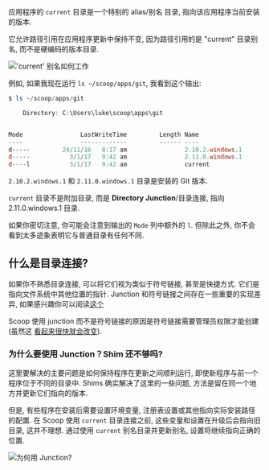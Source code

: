 应用程序的 `current` 目录是一个特别的 alias/别名 目录, 指向该应用程序当前安装的版本.

它允许路径引用在应用程序更新中保持不变, 因为路径引​​用的是 "current" 目录别名, 而不是硬编码的版本目录.

!['current' 别名如何工作](https://raw.githubusercontent.com/ScoopInstaller/scoop/gh-pages/images/Junctions%20Overview.png)

例如, 如果我现在运行 `ls ~/scoop/apps/git`, 我看到这个输出:

```powershell
$ ls ~/scoop/apps/git

    Directory: C:\Users\luke\scoop\apps\git


Mode                LastWriteTime         Length Name
----                -------------         ------ ----
d-----         24/11/16   8:17 am                2.10.2.windows.1
d-----           3/1/17   9:42 am                2.11.0.windows.1
d----l           3/1/17   9:42 am                current
```

`2.10.2.windows.1` 和 `2.11.0.windows.1` 目录是安装的 Git 版本.

`current` 目录不是附加目录, 而是 **Directory Junction**/目录连接, 指向 2.11.0.windows.1 目录.

如果你密切注意, 你可能会注意到输出的 `Mode` 列中额外的 `l`. 但除此之外, 你不会看到太多迹象表明它与普通目录有任何不同.

## 什么是目录连接? ###

如果你不熟悉目录连接, 可以将它们视为类似于符号链接, 甚至是快捷方式. 它们是指向文件系统中其他位置的指针. Junction 和符号链接之间存在一些重要的实现差异, 如果感兴趣你可以阅读[这个](https://msdn.microsoft.com/en-us/library/windows/desktop/aa365006(v=vs.85).aspx)

Scoop 使用 junction 而不是符号链接的原因是符号链接需要管理员权限才能创建
(虽然这 [看起来很快就会改变](https://blogs.windows.com/buildingapps/2016/12/02/symlinks-windows-10/#cpLA6xrKTwb5fOf7.97)).

### 为什么要使用 Junction？Shim 还不够吗? ###

这里要解决的主要问题是如何保持程序在更新之间顺利运行, 即使新程序与前一个程序位于不同的目录中. Shims 确实解决了这里的一些问题, 方法是留在同一个地方并更新它们指向的版本.

但是, 有些程序在安装后需要设置环境变量, 注册表设置或其他指向实际安装路径的配置. 在 Scoop 使用 `current` 目录连接之前, 这些变量和设置在升级后会指向旧目录, 这并不理想. 通过使用 `current` 别名目录并更新别名, 设置将继续指向正确的位置.

![为何用 Junction?](https://raw.githubusercontent.com/ScoopInstaller/scoop/gh-pages/images/Junctions%20Comparison.png)